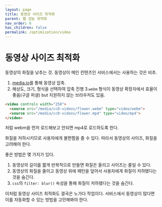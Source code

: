 ```yaml
---
layout: page
title: 동영상 사이즈 최적화
parent: 웹 성능 최적화
nav_order: 6
has_children: false
permalink: /optimization/video
---
```


# 동영상 사이즈 최적화
동영상의 화질을 낮추는 것. 동영상이 메인 컨텐츠인 서비스에서는 사용하는 것은 비추.

1. [media.io](https://www.media.io/)를 통해 동영상 압축.
2. 해상도, 크기, 형식을 선택하여 압축 진행
3.`webm` 형식이 동영상 확장자에서 효율이 좋음(구글 피셜) but 지원하지 않는 브라우저도 있음.

``` html
<video controls width="250">
  <source src="/media/cc0-videos/flower.webm" type="video/webm">
  <source src="/media/cc0-videos/flower.mp4" type="video/mp4">
</video>
```
처럼 webm을 먼저 로드해보고 안되면 mp4로 로드하도록 한다.

화질을 저하시키므로 사용자에게 불편함을 줄 수 있다. 따라서 동영상의 사이즈, 화질을 고려해야 한다.

좋은 방법은 몇 가지가 있다.
1. 동영상의 길이를 짧게 반복적으로 만들면 화질은 올리고 사이즈는 줄일 수 있다.
2. 동영상의 화질을 줄이고 동영상 위에 패턴을 덮어서 사용자에게 화질이 저하됐다는 것을 숨긴다.
3. `css`의 `filter: blur()` 속성을 통해 화질이 저하됐다는 것을 숨긴다.

이처럼 동영상 사이즈 최적화도 결국은 노가다 작업이다. 서비스에서 동영상이 많다면 이를 자동화할 수 있는 방법을 고민해봐야 한다.
